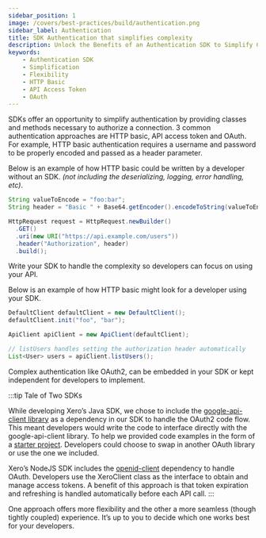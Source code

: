 ```yaml
---
sidebar_position: 1
image: /covers/best-practices/build/authentication.png
sidebar_label: Authentication
title: SDK Authentication that simplifies complexity
description: Unlock the Benefits of an Authentication SDK to Simplify Complexity and Offer Flexibility to Developers. Streamline Authentication with SDKs Designed for HTTP Basic, API Access Token and OAuth.
keywords: 
    - Authentication SDK
    - Simplification
    - Flexibility
    - HTTP Basic
    - API Access Token
    - OAuth
---
```


SDKs offer an opportunity to simplify authentication by providing classes and methods necessary to authorize a connection. 3 common authentication approaches are HTTP basic, API access token and OAuth. For example, HTTP basic authentication requires a username and password to be properly encoded and passed as a header parameter.

Below is an example of how HTTP basic could be written by a developer without an SDK. *(not including the deserializing, logging, error handling, etc)*.

``` java
String valueToEncode = "foo:bar";
String header = "Basic " + Base64.getEncoder().encodeToString(valueToEncode.getBytes());

HttpRequest request = HttpRequest.newBuilder()
  .GET()
  .uri(new URI("https://api.example.com/users"))
  .header("Authorization", header)
  .build();    
```

Write your SDK to handle the complexity so developers can focus on using your API. 

Below is an example of how HTTP basic might look for a developer using your SDK.

```java
DefaultClient defaultClient = new DefaultClient();
defaultClient.init("foo", "bar");

ApiClient apiClient = new ApiClient(defaultClient);

// listUsers handles setting the authorization header automatically
List<User> users = apiClient.listUsers();
```

Complex authentication like OAuth2, can be embedded in your SDK or kept independent for developers to implement.

:::tip Tale of Two SDKs

While developing Xero’s Java SDK, we chose to include the [google-api-client library](https://mvnrepository.com/artifact/com.google.api-client/google-api-client) as a dependency in our SDK to handle the OAuth2 code flow. This meant developers would write the code to interface directly with the google-api-client library. To help we provided code examples in the form of a [starter project](https://github.com/XeroAPI/xero-java-oauth2-starter). Developers could choose to swap in another OAuth library or use the one we included.

Xero’s NodeJS SDK includes the [openid-client](https://www.npmjs.com/package/openid-client) dependency to handle OAuth. Developers use the XeroClient class as the interface to obtain and manage access tokens. A benefit of this approach is that token expiration and refreshing is handled automatically before each API call. 
:::

One approach offers more flexibility and the other a more seamless (though tightly coupled) experience. It’s up to you to decide which one works best for your developers.

 
